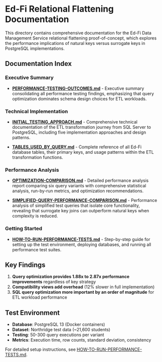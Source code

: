 # Ed-Fi Relational Flattening Documentation

This directory contains comprehensive documentation for the Ed-Fi Data Management Service relational flattening proof-of-concept, which explores the performance implications of natural keys versus surrogate keys in PostgreSQL implementations.

## Documentation Index

### Executive Summary
- [**PERFORMANCE-TESTING-OUTCOMES.md**](./PERFORMANCE-TESTING-OUTCOMES.md) - Executive summary consolidating all performance testing findings, emphasizing that query optimization dominates schema design choices for ETL workloads.

### Technical Implementation
- [**INITIAL_TESTING_APPROACH.md**](./INITIAL_TESTING_APPROACH.md) - Comprehensive technical documentation of the ETL transformation journey from SQL Server to PostgreSQL, including five implementation approaches and design patterns.

- [**TABLES_USED_BY_QUERY.md**](./TABLES_USED_BY_QUERY.md) - Complete reference of all Ed-Fi database tables, their primary keys, and usage patterns within the ETL transformation functions.

### Performance Analysis
- [**OPTIMIZATION-COMPARISON.md**](./OPTIMIZATION-COMPARISON.md) - Detailed performance analysis report comparing six query variants with comprehensive statistical analysis, run-by-run metrics, and optimization recommendations.

- [**SIMPLIFIED-QUERY-PERFORMANCE-COMPARISON.md**](./SIMPLIFIED-QUERY-PERFORMANCE-COMPARISON.md) - Performance analysis of simplified test queries that isolate core functionality, revealing that surrogate key joins can outperform natural keys when complexity is reduced.

### Getting Started
- [**HOW-TO-RUN-PERFORMANCE-TESTS.md**](./HOW-TO-RUN-PERFORMANCE-TESTS.md) - Step-by-step guide for setting up the test environment, deploying databases, and running all performance test suites.



## Key Findings

1. **Query optimization provides 1.88x to 2.87x performance improvements** regardless of key strategy
3. **Compatibility views add overhead** (12% slower in full implementation)
4. **SQL query optimization more important by an order of magnitude** for ETL workload performance

## Test Environment

- **Database**: PostgreSQL 13 (Docker containers)
- **Dataset**: Northridge test data (~21,600 students)
- **Testing**: 50-300 query executions per variant
- **Metrics**: Execution time, row counts, standard deviation, consistency

For detailed setup instructions, see [HOW-TO-RUN-PERFORMANCE-TESTS.md](./HOW-TO-RUN-PERFORMANCE-TESTS.md).
